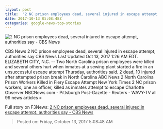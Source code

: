 ```yaml
---
layout: post
title:  "2 NC prison employees dead, several injured in escape attempt, authorities say - CBS News"
date: 2017-10-13 05:08:48Z
categories: google-news-top-stories
---
```


![2 NC prison employees dead, several injured in escape attempt, authorities say - CBS News](https://cbsnews1.cbsistatic.com/hub/i/2017/10/12/49d44ea9-2041-44a5-a434-568f48eb9490/pas.jpg)

CBS News 2 NC prison employees dead, several injured in escape attempt, authorities say CBS News Last Updated Oct 13, 2017 1:26 AM EDT. ELIZABETH CITY, N.C. -- Two North Carolina prison employees were killed and several others hurt when inmates at a sewing plant started a fire in an unsuccessful escape attempt Thursday, authorities said. 2 dead, 10 injured after attempted prison break in North Carolina ABC News 2 North Carolina Prison Workers Killed in Fiery Escape Attempt New York Times 2 NC prison workers, one an officer, killed as inmates attempt to escape Charlotte Observer NBCNews.com - Pittsburgh Post-Gazette - Reuters - WAVY-TV all 99 news articles »


Full story on F3News: [2 NC prison employees dead, several injured in escape attempt, authorities say - CBS News](http://www.f3nws.com/n/qRvq3)

> Posted on: Friday, October 13, 2017 5:08:48 AM
